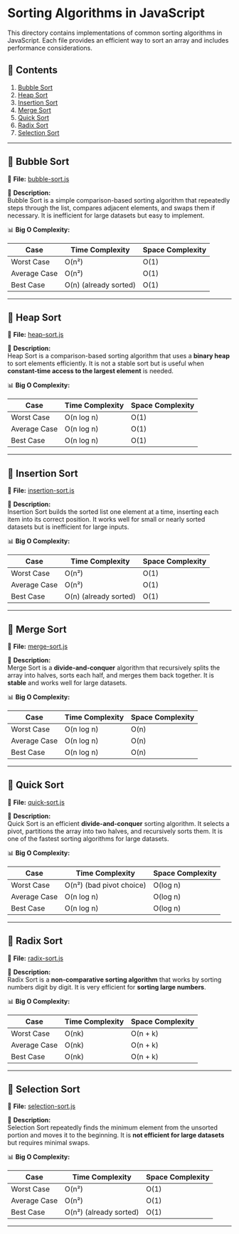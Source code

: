 # Sorting Algorithms in JavaScript

This directory contains implementations of common sorting algorithms in JavaScript. Each file provides an efficient way to sort an array and includes performance considerations.

## 📌 Contents

1. [Bubble Sort](#bubble-sort)
2. [Heap Sort](#heap-sort)
3. [Insertion Sort](#insertion-sort)
4. [Merge Sort](#merge-sort)
5. [Quick Sort](#quick-sort)
6. [Radix Sort](#radix-sort)
7. [Selection Sort](#selection-sort)

---

## 🔹 Bubble Sort

📄 **File:** [bubble-sort.js](./bubble-sort.js)

📖 **Description:**  
Bubble Sort is a simple comparison-based sorting algorithm that repeatedly steps through the list, compares adjacent elements, and swaps them if necessary. It is inefficient for large datasets but easy to implement.

📊 **Big O Complexity:**

| Case         | Time Complexity       | Space Complexity |
| ------------ | --------------------- | ---------------- |
| Worst Case   | O(n²)                 | O(1)             |
| Average Case | O(n²)                 | O(1)             |
| Best Case    | O(n) (already sorted) | O(1)             |

---

## 🔹 Heap Sort

📄 **File:** [heap-sort.js](./heap-sort.js)

📖 **Description:**  
Heap Sort is a comparison-based sorting algorithm that uses a **binary heap** to sort elements efficiently. It is not a stable sort but is useful when **constant-time access to the largest element** is needed.

📊 **Big O Complexity:**

| Case         | Time Complexity | Space Complexity |
| ------------ | --------------- | ---------------- |
| Worst Case   | O(n log n)      | O(1)             |
| Average Case | O(n log n)      | O(1)             |
| Best Case    | O(n log n)      | O(1)             |

---

## 🔹 Insertion Sort

📄 **File:** [insertion-sort.js](./insertion-sort.js)

📖 **Description:**  
Insertion Sort builds the sorted list one element at a time, inserting each item into its correct position. It works well for small or nearly sorted datasets but is inefficient for large inputs.

📊 **Big O Complexity:**

| Case         | Time Complexity       | Space Complexity |
| ------------ | --------------------- | ---------------- |
| Worst Case   | O(n²)                 | O(1)             |
| Average Case | O(n²)                 | O(1)             |
| Best Case    | O(n) (already sorted) | O(1)             |

---

## 🔹 Merge Sort

📄 **File:** [merge-sort.js](./merge-sort.js)

📖 **Description:**  
Merge Sort is a **divide-and-conquer** algorithm that recursively splits the array into halves, sorts each half, and merges them back together. It is **stable** and works well for large datasets.

📊 **Big O Complexity:**

| Case         | Time Complexity | Space Complexity |
| ------------ | --------------- | ---------------- |
| Worst Case   | O(n log n)      | O(n)             |
| Average Case | O(n log n)      | O(n)             |
| Best Case    | O(n log n)      | O(n)             |

---

## 🔹 Quick Sort

📄 **File:** [quick-sort.js](./quick-sort.js)

📖 **Description:**  
Quick Sort is an efficient **divide-and-conquer** sorting algorithm. It selects a pivot, partitions the array into two halves, and recursively sorts them. It is one of the fastest sorting algorithms for large datasets.

📊 **Big O Complexity:**

| Case         | Time Complexity          | Space Complexity |
| ------------ | ------------------------ | ---------------- |
| Worst Case   | O(n²) (bad pivot choice) | O(log n)         |
| Average Case | O(n log n)               | O(log n)         |
| Best Case    | O(n log n)               | O(log n)         |

---

## 🔹 Radix Sort

📄 **File:** [radix-sort.js](./radix-sort.js)

📖 **Description:**  
Radix Sort is a **non-comparative sorting algorithm** that works by sorting numbers digit by digit. It is very efficient for **sorting large numbers**.

📊 **Big O Complexity:**

| Case         | Time Complexity | Space Complexity |
| ------------ | --------------- | ---------------- |
| Worst Case   | O(nk)           | O(n + k)         |
| Average Case | O(nk)           | O(n + k)         |
| Best Case    | O(nk)           | O(n + k)         |

---

## 🔹 Selection Sort

📄 **File:** [selection-sort.js](./selection-sort.js)

📖 **Description:**  
Selection Sort repeatedly finds the minimum element from the unsorted portion and moves it to the beginning. It is **not efficient for large datasets** but requires minimal swaps.

📊 **Big O Complexity:**

| Case         | Time Complexity        | Space Complexity |
| ------------ | ---------------------- | ---------------- |
| Worst Case   | O(n²)                  | O(1)             |
| Average Case | O(n²)                  | O(1)             |
| Best Case    | O(n²) (already sorted) | O(1)             |

---

